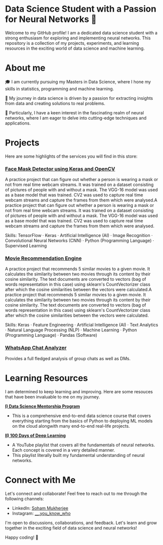 # Data Science Student with a Passion for Neural Networks 🧠

Welcome to my GitHub profile! I am a dedicated data science student with a strong enthusiasm for exploring and implementing neural networks. This repository is a collection of my projects, experiments, and learning resources in the exciting world of data science and machine learning.

# About me

🎓 I am currently pursuing my Masters in Data Science, where I hone my skills in statistics, programming and machine learning.

🚀 My journey in data science is driven by a passion for extracting insights from data and creating solutions to real problems.

🌟 Particularly, I have a keen interest in the fascinating realm of neural networks, where I am eager to delve into cutting-edge techniques and applications.

# Projects

Here are some highlights of the services you will find in this store:

### [**Face Mask Detector using Keras and OpenCV**](https://github.com/sohamfcb/face-mask-detector)
A practice project that can figure out whether a person is wearing a mask or not from real time webcam streams. It was trained on a dataset consisting of pictures of people with and without a mask. The VGG-16 model was used as a base model that was trained. CV2 was used to capture real time webcam streams and capture the frames from them which were analysed.A practice project that can figure out whether a person is wearing a mask or not from real time webcam streams. It was trained on a dataset consisting of pictures of people with and without a mask. The VGG-16 model was used as a base model that was trained. CV2 was used to capture real time webcam streams and capture the frames from them which were analysed.

Skills: TensorFlow · Keras · Artificial Intelligence (AI) · Image Recognition · Convolutional Neural Networks (CNN) · Python (Programming Language) · Supervised Learning

### [**Movie Recommendation Engine**](https://github.com/sohamfcb/movie-recommender)
A practice project that recommends 5 similar movies to a given movie. It calculates the similarity between two movies through its content by their cosine similarity. The text documents are converted to vectors (bag of words representation in this case) using sklearn's CountVectorizer class after which the cosine similarities between the vectors were calculated.A practice project that recommends 5 similar movies to a given movie. It calculates the similarity between two movies through its content by their cosine similarity. The text documents are converted to vectors (bag of words representation in this case) using sklearn's CountVectorizer class after which the cosine similarities between the vectors were calculated.

 Skills: Keras · Feature Engineering · Artificial Intelligence (AI) · Text Analytics · Natural Language Processing (NLP) · Machine Learning · Python (Programming Language) · Pandas (Software) 

### [**WhatsApp Chat Analyzer**](https://github.com/sohamfcb/whatsapp-chat-analyzer-project)
Provides a full fledged analysis of group chats as well as DMs. 

# Learning Resources

I am determined to keep learning and improving. Here are some resouces that have been invaluable to me on my journey.

[**I) Data Science Mentorship Program**](https://campusx1040.graphy.com/courses/Data-Science-Mentorship-Program-DSMP-20-653f50d1e4b0d2eae855480a) 
- This is a comprehensive end-to-end data science course that covers everything starting from the basics of Python to deploying ML models on the cloud alongwith many end-to-end real-life projects.
  
[**II) 100 Days of Deep Learning**](https://www.youtube.com/playlist?list=PLKnIA16_RmvYuZauWaPlRTC54KxSNLtNn)
- A YouTube playlist that covers all the fundamentals of neural networks. Each concept is covered in a very detailed manner.
- This playlist literally built my fundamental understanding of neural networks.

# Connect with Me

Let's connect and collaborate! Feel free to reach out to me through the following channels:

- LinkedIn: [Soham Mukherjee](https://www.linkedin.com/in/soham-mukherjee-962b95272/)
- Instagram: [__.you_know_who](https://www.instagram.com/__.you_know_who)


I'm open to discussions, collaborations, and feedback. Let's learn and grow together in the exciting field of data science and neural networks!

Happy coding! 🚀
